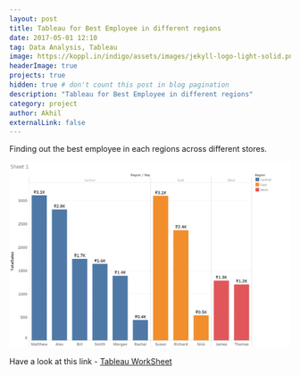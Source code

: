 ```yaml
---
layout: post
title: Tableau for Best Employee in different regions
date: 2017-05-01 12:10
tag: Data Analysis, Tableau
image: https://koppl.in/indigo/assets/images/jekyll-logo-light-solid.png
headerImage: true
projects: true
hidden: true # don't count this post in blog pagination
description: "Tableau for Best Employee in different regions"
category: project
author: Akhil
externalLink: false
---
```

Finding out the best employee in each regions across different stores.

![placeholder](https://github.com/akhil-sreehari/StatesStoreProfitabilityViz/raw/master/BestEmployee.png)

Have a look at this link - [Tableau WorkSheet](https://public.tableau.com/views/BestEmployee/Sheet1?:embed=y&:display_count=yes)
